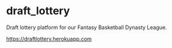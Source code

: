 # draft_lottery

Draft lottery platform for our Fantasy Basketball Dynasty League.  

https://draftlottery.herokuapp.com
